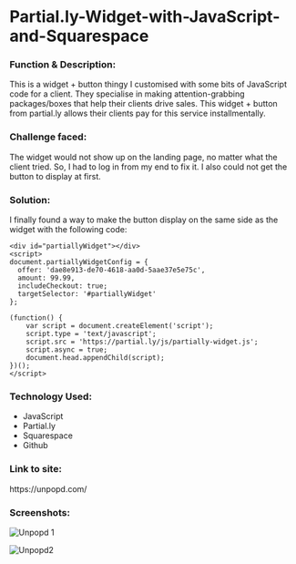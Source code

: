 # Partial.ly-Widget-with-JavaScript-and-Squarespace

<h3>Function & Description:</h3>
This is a widget + button thingy I customised with some bits of JavaScript code for a client. They specialise in making attention-grabbing packages/boxes that help their clients drive sales. This widget + button from partial.ly allows their clients pay for this service installmentally.  

<h3>Challenge faced:</h3>
The widget would not show up on the landing page, no matter what the client tried. So, I had to log in from my end to fix it. I also could not get the button to display at first.


<h3>Solution:</h3>
I finally found a way to make the button display on the same side as the widget with the following code:

```
<div id="partiallyWidget"></div>
<script>
document.partiallyWidgetConfig = {
  offer: 'dae8e913-de70-4618-aa0d-5aae37e5e75c',
  amount: 99.99,
  includeCheckout: true;
  targetSelector: '#partiallyWidget'
};

(function() {
    var script = document.createElement('script');
    script.type = 'text/javascript';
    script.src = 'https://partial.ly/js/partially-widget.js';
    script.async = true;
    document.head.appendChild(script);
})();
</script>
```

<h3>Technology Used:</h3>

- JavaScript
- Partial.ly
- Squarespace 
- Github

<h3>Link to site:</h3>
https://unpopd.com/

<h3>Screenshots:</h3>

![Unpopd 1](https://user-images.githubusercontent.com/40691059/77821333-c4d1dc00-70e9-11ea-9831-cfd5a51f92c5.PNG)

![Unpopd2](https://user-images.githubusercontent.com/40691059/77821335-c8656300-70e9-11ea-90bc-389e88aa96fb.PNG)



